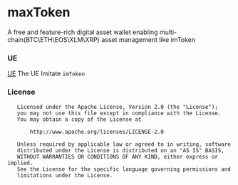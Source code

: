 # maxToken
A free and feature-rich digital asset wallet enabling multi-chain(BTC\ETH\EOS\XLM\XRP) asset management like imToken



### UE
[UE](https://free.modao.cc/app/QETyN7mgKzSvRsADDwQHZ6EHfmTf2h9)
The UE Imitate `imToken`

### License

```
   Licensed under the Apache License, Version 2.0 (the "License");
   you may not use this file except in compliance with the License.
   You may obtain a copy of the License at

       http://www.apache.org/licenses/LICENSE-2.0

   Unless required by applicable law or agreed to in writing, software
   distributed under the License is distributed on an "AS IS" BASIS,
   WITHOUT WARRANTIES OR CONDITIONS OF ANY KIND, either express or implied.
   See the License for the specific language governing permissions and
   limitations under the License.
```
